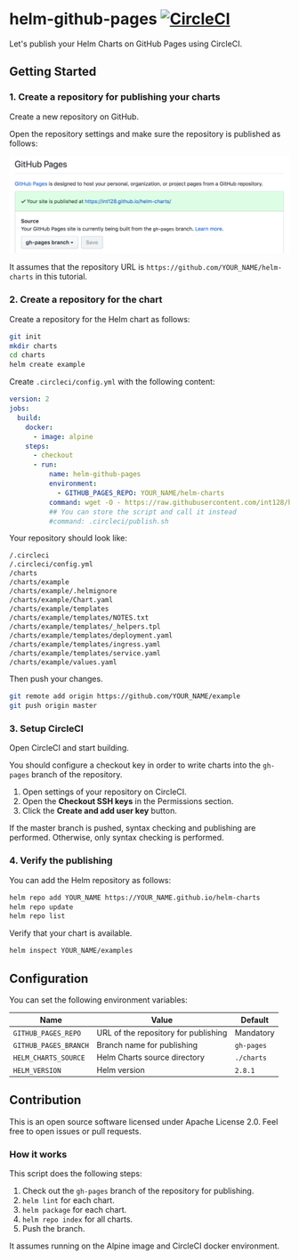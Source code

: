 # helm-github-pages [![CircleCI](https://circleci.com/gh/int128/helm-github-pages.svg?style=shield)](https://circleci.com/gh/int128/helm-github-pages)

Let's publish your Helm Charts on GitHub Pages using CircleCI.

## Getting Started

### 1. Create a repository for publishing your charts

Create a new repository on GitHub.

Open the repository settings and make sure the repository is published as follows:

![github-pages-settings.png](github-pages-settings.png)

It assumes that the repository URL is `https://github.com/YOUR_NAME/helm-charts` in this tutorial.

### 2. Create a repository for the chart

Create a repository for the Helm chart as follows:

```sh
git init
mkdir charts
cd charts
helm create example
```

Create `.circleci/config.yml` with the following content:

```yaml
version: 2
jobs:
  build:
    docker:
      - image: alpine
    steps:
      - checkout
      - run:
          name: helm-github-pages
          environment:
            - GITHUB_PAGES_REPO: YOUR_NAME/helm-charts
          command: wget -O - https://raw.githubusercontent.com/int128/helm-github-pages/master/publish.sh | sh
          ## You can store the script and call it instead
          #command: .circleci/publish.sh
```

Your repository should look like:

```
/.circleci
/.circleci/config.yml
/charts
/charts/example
/charts/example/.helmignore
/charts/example/Chart.yaml
/charts/example/templates
/charts/example/templates/NOTES.txt
/charts/example/templates/_helpers.tpl
/charts/example/templates/deployment.yaml
/charts/example/templates/ingress.yaml
/charts/example/templates/service.yaml
/charts/example/values.yaml
```

Then push your changes.

```sh
git remote add origin https://github.com/YOUR_NAME/example
git push origin master
```

### 3. Setup CircleCI

Open CircleCI and start building.

You should configure a checkout key in order to write charts into the `gh-pages` branch of the repository.

1. Open settings of your repository on CircleCI.
1. Open the **Checkout SSH keys** in the Permissions section.
1. Click the **Create and add user key** button.

If the master branch is pushed, syntax checking and publishing are performed.
Otherwise, only syntax checking is performed.

### 4. Verify the publishing

You can add the Helm repository as follows:

```sh
helm repo add YOUR_NAME https://YOUR_NAME.github.io/helm-charts
helm repo update
helm repo list
```

Verify that your chart is available.

```sh
helm inspect YOUR_NAME/examples
```

## Configuration

You can set the following environment variables:

Name | Value | Default
-----|-------|--------
`GITHUB_PAGES_REPO` | URL of the repository for publishing | Mandatory
`GITHUB_PAGES_BRANCH` | Branch name for publishing | `gh-pages`
`HELM_CHARTS_SOURCE` | Helm Charts source directory | `./charts`
`HELM_VERSION` | Helm version | `2.8.1`

## Contribution

This is an open source software licensed under Apache License 2.0.
Feel free to open issues or pull requests.

### How it works

This script does the following steps:

1. Check out the `gh-pages` branch of the repository for publishing.
1. `helm lint` for each chart.
1. `helm package` for each chart.
1. `helm repo index` for all charts.
1. Push the branch.

It assumes running on the Alpine image and CircleCI docker environment.

